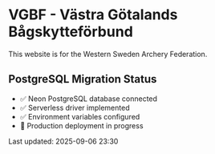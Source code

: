 # VGBF - Västra Götalands Bågskytteförbund

This website is for the Western Sweden Archery Federation.

## PostgreSQL Migration Status

- ✅ Neon PostgreSQL database connected
- ✅ Serverless driver implemented  
- ✅ Environment variables configured
- 🔄 Production deployment in progress

Last updated: 2025-09-06 23:30
